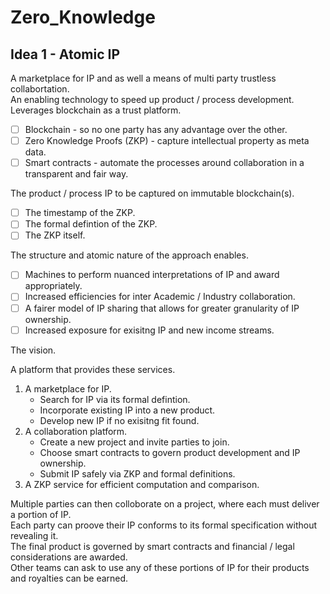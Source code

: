 # Zero_Knowledge

## Idea 1 - Atomic IP

A marketplace for IP and as well a means of multi party trustless collabortation.    
An enabling technology to speed up product / process development.    
Leverages blockchain as a trust platform.    
- [ ] Blockchain - so no one party has any advantage over the other. 
- [ ] Zero Knowledge Proofs (ZKP) - capture intellectual property as meta data.
- [ ] Smart contracts - automate the processes around collaboration in a transparent and fair way.

The product / process IP to be captured on immutable blockchain(s).    
- [ ] The timestamp of the ZKP.
- [ ] The formal defintion of the ZKP.
- [ ] The ZKP itself. 

The structure and atomic nature of the approach enables.     

- [ ] Machines to perform nuanced interpretations of IP and award appropriately.
- [ ] Increased efficiencies for inter Academic / Industry collaboration.
- [ ] A fairer model of IP sharing that allows for greater granularity of IP ownership.
- [ ] Increased exposure for exisitng IP and new income streams. 

The vision.

A platform that provides these services.
1. A marketplace for IP.
    - Search for IP via its formal defintion.     
    - Incorporate existing IP into a new product.     
    - Develop new IP if no exisitng fit found.   
2. A collaboration platform.
    - Create a new project and invite parties to join.
    - Choose smart contracts to govern product development and IP ownership.
    - Submit IP safely via ZKP and formal definitions.
3. A ZKP service for efficient computation and comparison.

Multiple parties can then colloborate on a project, where each must deliver a portion of IP.       
Each party can proove their IP conforms to its formal specification without revealing it.      
The final product is governed by smart contracts and financial / legal considerations are awarded.    
Other teams can ask to use any of these portions of IP for their products and royalties can be earned.    

   
